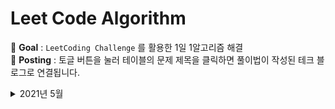 # Leet Code Algorithm

📌 **Goal** : `LeetCoding Challenge` 를 활용한 1일 1알고리즘 해결
<br/>
📌 **Posting** : 토글 버튼을 눌러 테이블의 문제 제목을 클릭하면 풀이법이 작성된 테크 블로그로 연결됩니다.

<details>
<summary>2021년 5월</summary>
<div markdown="1">      
<br/>
  
| 21/05/09                                                     | 21/05/10                                                     | 21/05/11                                                     | 21/05/12                                                     | 21/05/13                                                     | 21/05/14                                                     |
| ------------------------------------------------------------ | ------------------------------------------------------------ | ------------------------------------------------------------ | ------------------------------------------------------------ | ------------------------------------------------------------ | ------------------------------------------------------------ |
| [Super Palindromes](https://velog.io/@khyunjiee/Leet-Code-Super-Palindromes) | [Construct Target Array With Multiple Sums](https://velog.io/@khyunjiee/Leet-Code-Construct-Target-Array-With-Multiple-Sums) | [Count Primes](https://velog.io/@khyunjiee/Leet-Code-Count-Primes) | [Maximum Points You Can Obtain from Cards](https://velog.io/@khyunjiee/Leet-Code-Maximum-Points-You-Can-Obtain-from-Cards) | [Range Sum Query 2D - Immutable](https://velog.io/@khyunjiee/Leet-Code-Range-Sum-Query-2D-Immutable) | [Ambiguous Coordinates](https://velog.io/@khyunjiee/Leet-Code-Ambiguous-Coordinates) |
| **21/05/16**                                                 | **21/05/17**                                                 | **21/05/18**                                                 | **21/05/19**                                                 | **21/05/20**                                                 | **21/05/21**                                                 |
| [Valid Number](https://velog.io/@khyunjiee/Leet-Code-Valid-Number) | [Binary Tree Cameras](https://velog.io/@khyunjiee/Leet-Code-Binary-Tree-Cameras) | [Longest String Chain](https://velog.io/@khyunjiee/Leet-Code-Longest-String-Chain) | [Find Duplicate File in System](https://velog.io/@khyunjiee/Leet-Code-Find-Duplicate-File-in-System) | [Minimum Moves to Equal Array Elements II](https://velog.io/@khyunjiee/Leet-Code-Minimum-Moves-to-Equal-Array-Elements-II) | [Binary Tree Level Order Traversal](https://velog.io/@khyunjiee/Leet-Code-Binary-Tree-Level-Order-Traversal) |
| **21/05/25**                                                 | **21/05/26**                                                 | **21/05/30**                                                 | **21/05/31**                                                 |                                                              |                                                              |
| [Evaluate Reverse Polish Notation](https://velog.io/@khyunjiee/Leet-Code-Evaluate-Reverse-Polish-Notation) | Partitioning Into Minimum Number Of Deci-Binary Numbers      | [N Queens II](https://velog.io/@khyunjiee/Leet-Code-N-Queens-II) | [Maximum Gap](https://velog.io/@khyunjiee/Leet-Code-Maximum-Gap) |                                                              |                                                              |



</div>
</details>
